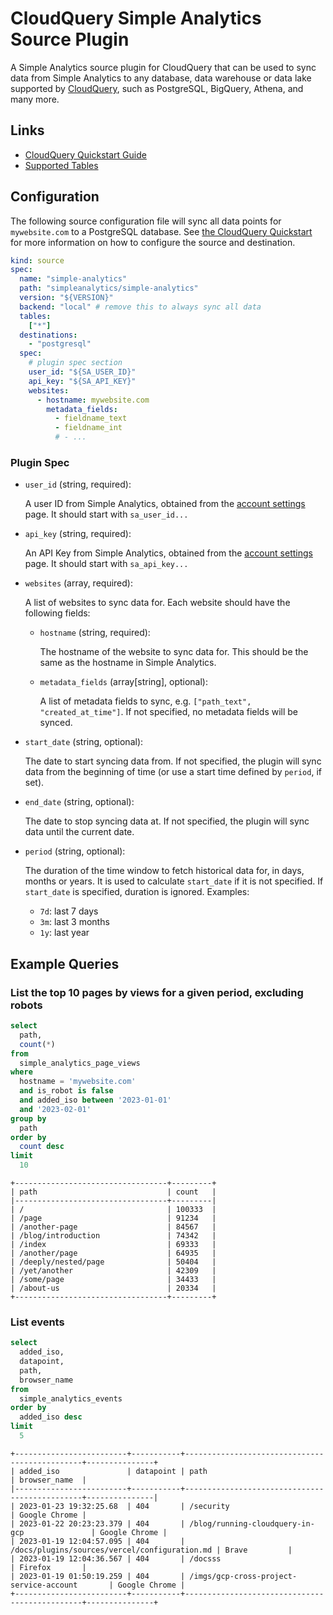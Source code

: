 # CloudQuery Simple Analytics Source Plugin

A Simple Analytics source plugin for CloudQuery that can be used to sync data from Simple Analytics to any database, data warehouse or data lake supported by [CloudQuery](https://www.cloudquery.io/), such as PostgreSQL, BigQuery, Athena, and many more.

## Links

 - [CloudQuery Quickstart Guide](https://www.cloudquery.io/docs/quickstart)
 - [Supported Tables](docs/tables/README.md)

## Configuration

The following source configuration file will sync all data points for `mywebsite.com` to a PostgreSQL database. See [the CloudQuery Quickstart](https://www.cloudquery.io/docs/quickstart) for more information on how to configure the source and destination.

```yaml
kind: source
spec:
  name: "simple-analytics"
  path: "simpleanalytics/simple-analytics"
  version: "${VERSION}"
  backend: "local" # remove this to always sync all data
  tables: 
    ["*"]
  destinations: 
    - "postgresql"
  spec:
    # plugin spec section
    user_id: "${SA_USER_ID}"
    api_key: "${SA_API_KEY}"
    websites:
      - hostname: mywebsite.com
        metadata_fields: 
          - fieldname_text
          - fieldname_int
          # - ... 
```

### Plugin Spec

- `user_id` (string, required):

  A user ID from Simple Analytics, obtained from the [account settings](https://simpleanalytics.com/account) page. It should start with `sa_user_id...`

- `api_key` (string, required):

  An API Key from Simple Analytics, obtained from the [account settings](https://simpleanalytics.com/account) page. It should start with `sa_api_key...`

- `websites` (array, required):

  A list of websites to sync data for. Each website should have the following fields:

    - `hostname` (string, required):
    
      The hostname of the website to sync data for. This should be the same as the hostname in Simple Analytics.
  
    - `metadata_fields` (array[string], optional):

      A list of metadata fields to sync, e.g. `["path_text", "created_at_time"]`. If not specified, no metadata fields will be synced.

- `start_date` (string, optional):

  The date to start syncing data from. If not specified, the plugin will sync data from the beginning of time (or use a start time defined by `period`, if set).

- `end_date` (string, optional): 

  The date to stop syncing data at. If not specified, the plugin will sync data until the current date.

- `period` (string, optional):
  
  The duration of the time window to fetch historical data for, in days, months or years. It is used to calculate `start_date` if it is not specified. If `start_date` is specified, duration is ignored. Examples:
    - `7d`: last 7 days
    - `3m`: last 3 months
    - `1y`: last year


## Example Queries

### List the top 10 pages by views for a given period, excluding robots

```sql
select 
  path, 
  count(*) 
from 
  simple_analytics_page_views 
where 
  hostname = 'mywebsite.com'
  and is_robot is false 
  and added_iso between '2023-01-01' 
  and '2023-02-01'
group by 
  path 
order by
  count desc 
limit 
  10
```

```text
+----------------------------------+---------+
| path                             | count   |
|----------------------------------+---------|
| /                                | 100333  |
| /page                            | 91234   |
| /another-page                    | 84567   |
| /blog/introduction               | 74342   |
| /index                           | 69333   |
| /another/page                    | 64935   |
| /deeply/nested/page              | 50404   |
| /yet/another                     | 42309   |
| /some/page                       | 34433   |
| /about-us                        | 20334   |
+----------------------------------+---------+
```


### List events

```sql
select 
  added_iso, 
  datapoint, 
  path, 
  browser_name 
from 
  simple_analytics_events 
order by 
  added_iso desc 
limit 
  5
```

```text
+-------------------------+-----------+-----------------------------------------------+---------------+
| added_iso               | datapoint | path                                          | browser_name  |
|-------------------------+-----------+-----------------------------------------------+---------------|
| 2023-01-23 19:32:25.68  | 404       | /security                                     | Google Chrome |
| 2023-01-22 20:23:23.379 | 404       | /blog/running-cloudquery-in-gcp               | Google Chrome |
| 2023-01-19 12:04:57.095 | 404       | /docs/plugins/sources/vercel/configuration.md | Brave         |
| 2023-01-19 12:04:36.567 | 404       | /docsss                                       | Firefox       |
| 2023-01-19 01:50:19.259 | 404       | /imgs/gcp-cross-project-service-account       | Google Chrome |
+-------------------------+-----------+-----------------------------------------------+---------------+
```
